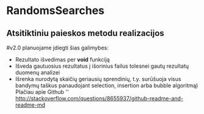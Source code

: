 RandomsSearches
===============

Atsitiktiniu paieskos metodu realizacijos
--------------------------------------------
#v2.0 planuojame įdiegti šias galimybes:
 - Rezultato išvedimas per **void** funkciją
 - Išveda gautuosius rezultatus į išorinius failus tolesnei gautų rezultatų duomenų analizei
 - Išrenka nurodytą skaičių geriausių sprendinių, t.y. surūšuoja visus bandymų taškus panaudojant selection, insertion arba bubble algoritmą)
Plačiau apie Github '' http://stackoverflow.com/questions/8655937/github-readme-and-readme-md

